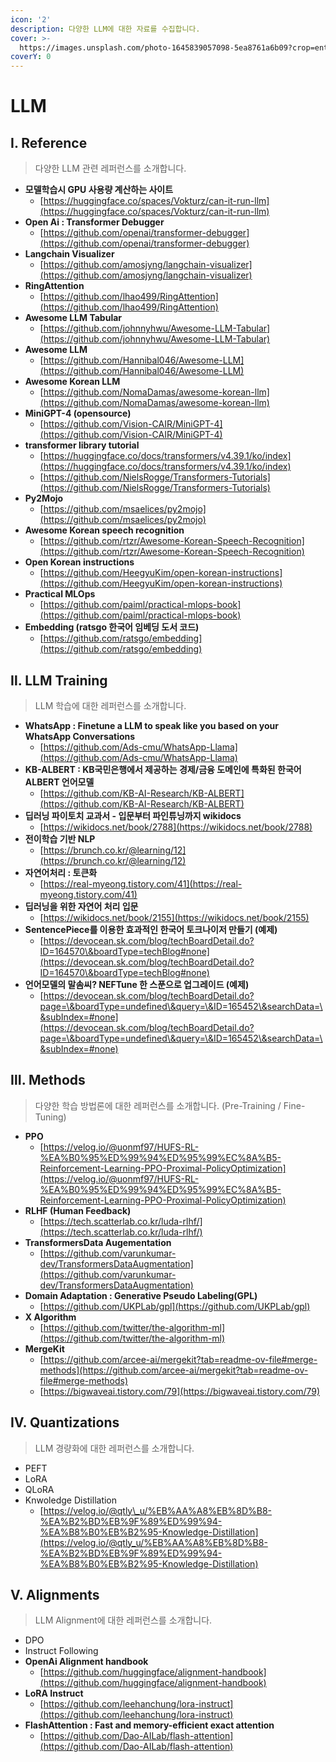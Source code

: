 ```yaml
---
icon: '2'
description: 다양한 LLM에 대한 자료를 수집합니다.
cover: >-
  https://images.unsplash.com/photo-1645839057098-5ea8761a6b09?crop=entropy&cs=srgb&fm=jpg&ixid=M3wxOTcwMjR8MHwxfHNlYXJjaHw1fHxsbG18ZW58MHx8fHwxNzMwNjE5NjcwfDA&ixlib=rb-4.0.3&q=85
coverY: 0
---
```


# LLM

## Ⅰ. Reference

> 다양한 LLM 관련 레퍼런스를 소개합니다.

* **모델학습시 GPU 사용량 계산하는 사이트**
  * [https://huggingface.co/spaces/Vokturz/can-it-run-llm](https://huggingface.co/spaces/Vokturz/can-it-run-llm)
* **Open Ai : Transformer Debugger**
  * [https://github.com/openai/transformer-debugger](https://github.com/openai/transformer-debugger)
* **Langchain Visualizer**
  * [https://github.com/amosjyng/langchain-visualizer](https://github.com/amosjyng/langchain-visualizer)
* **RingAttention**
  * [https://github.com/lhao499/RingAttention](https://github.com/lhao499/RingAttention)
* **Awesome LLM Tabular**
  * [https://github.com/johnnyhwu/Awesome-LLM-Tabular](https://github.com/johnnyhwu/Awesome-LLM-Tabular)
* **Awesome LLM**
  * [https://github.com/Hannibal046/Awesome-LLM](https://github.com/Hannibal046/Awesome-LLM)
* **Awesome Korean LLM**
  * [https://github.com/NomaDamas/awesome-korean-llm](https://github.com/NomaDamas/awesome-korean-llm)
* **MiniGPT-4 (opensource)**
  * [https://github.com/Vision-CAIR/MiniGPT-4](https://github.com/Vision-CAIR/MiniGPT-4)
* **transformer library tutorial**
  * [https://huggingface.co/docs/transformers/v4.39.1/ko/index](https://huggingface.co/docs/transformers/v4.39.1/ko/index)
  * [https://github.com/NielsRogge/Transformers-Tutorials](https://github.com/NielsRogge/Transformers-Tutorials)
* **Py2Mojo**
  * [https://github.com/msaelices/py2mojo](https://github.com/msaelices/py2mojo)
* **Awesome Korean speech recognition**
  * [https://github.com/rtzr/Awesome-Korean-Speech-Recognition](https://github.com/rtzr/Awesome-Korean-Speech-Recognition)
* **Open Korean instructions**
  * [https://github.com/HeegyuKim/open-korean-instructions](https://github.com/HeegyuKim/open-korean-instructions)
* **Practical MLOps**
  * [https://github.com/paiml/practical-mlops-book](https://github.com/paiml/practical-mlops-book)
* **Embedding (ratsgo 한국어 임베딩 도서 코드)**
  * [https://github.com/ratsgo/embedding](https://github.com/ratsgo/embedding)



## Ⅱ. LLM Training

> LLM 학습에 대한 레퍼런스를 소개합니다.

* **WhatsApp : Finetune a LLM to speak like you based on your WhatsApp Conversations**
  * [https://github.com/Ads-cmu/WhatsApp-Llama](https://github.com/Ads-cmu/WhatsApp-Llama)
* **KB-ALBERT : KB국민은행에서 제공하는 경제/금융 도메인에 특화된 한국어 ALBERT 언어모델**
  * [https://github.com/KB-AI-Research/KB-ALBERT](https://github.com/KB-AI-Research/KB-ALBERT)
* **딥러닝 파이토치 교과서 - 입문부터 파인튜닝까지 wikidocs**
  * [https://wikidocs.net/book/2788](https://wikidocs.net/book/2788)
* **전이학습 기반 NLP**
  * [https://brunch.co.kr/@learning/12](https://brunch.co.kr/@learning/12)
* **자연어처리 : 토큰화**
  * [https://real-myeong.tistory.com/41](https://real-myeong.tistory.com/41)
* **딥러닝을 위한 자연어 처리 입문**
  * [https://wikidocs.net/book/2155](https://wikidocs.net/book/2155)
* **SentencePiece를 이용한 효과적인 한국어 토크나이저 만들기 (예제)**
  * [https://devocean.sk.com/blog/techBoardDetail.do?ID=164570\&boardType=techBlog#none](https://devocean.sk.com/blog/techBoardDetail.do?ID=164570\&boardType=techBlog#none)
* **언어모델의 말솜씨? NEFTune 한 스푼으로 업그레이드 (예제)**
  * [https://devocean.sk.com/blog/techBoardDetail.do?page=\&boardType=undefined\&query=\&ID=165452\&searchData=\&subIndex=#none](https://devocean.sk.com/blog/techBoardDetail.do?page=\&boardType=undefined\&query=\&ID=165452\&searchData=\&subIndex=#none)

## Ⅲ. Methods

> 다양한 학습 방법론에 대한 레퍼런스를 소개합니다.  (Pre-Training / Fine-Tuning)

* **PPO**
  * [https://velog.io/@uonmf97/HUFS-RL-%EA%B0%95%ED%99%94%ED%95%99%EC%8A%B5-Reinforcement-Learning-PPO-Proximal-PolicyOptimization](https://velog.io/@uonmf97/HUFS-RL-%EA%B0%95%ED%99%94%ED%95%99%EC%8A%B5-Reinforcement-Learning-PPO-Proximal-PolicyOptimization)
* **RLHF (Human Feedback)**
  * [https://tech.scatterlab.co.kr/luda-rlhf/](https://tech.scatterlab.co.kr/luda-rlhf/)
* **TransformersData Augementation**
  * [https://github.com/varunkumar-dev/TransformersDataAugmentation](https://github.com/varunkumar-dev/TransformersDataAugmentation)
* **Domain Adaptation : Generative Pseudo Labeling(GPL)**
  * [https://github.com/UKPLab/gpl](https://github.com/UKPLab/gpl)
* **X Algorithm**
  * [https://github.com/twitter/the-algorithm-ml](https://github.com/twitter/the-algorithm-ml)
* **MergeKit**
  * [https://github.com/arcee-ai/mergekit?tab=readme-ov-file#merge-methods](https://github.com/arcee-ai/mergekit?tab=readme-ov-file#merge-methods)
  * [https://bigwaveai.tistory.com/79](https://bigwaveai.tistory.com/79)



## Ⅳ. Quantizations

> LLM 경량화에 대한 레퍼런스를 소개합니다.

* PEFT
* LoRA
* QLoRA
* Knwoledge Distillation
  * [https://velog.io/@qtly\_u/%EB%AA%A8%EB%8D%B8-%EA%B2%BD%EB%9F%89%ED%99%94-%EA%B8%B0%EB%B2%95-Knowledge-Distillation](https://velog.io/@qtly_u/%EB%AA%A8%EB%8D%B8-%EA%B2%BD%EB%9F%89%ED%99%94-%EA%B8%B0%EB%B2%95-Knowledge-Distillation)



## Ⅴ. Alignments

> LLM Alignment에 대한 레퍼런스를 소개합니다.

* DPO
* Instruct Following
* **OpenAi Alignment handbook**
  * [https://github.com/huggingface/alignment-handbook](https://github.com/huggingface/alignment-handbook)
* **LoRA Instruct**
  * [https://github.com/leehanchung/lora-instruct](https://github.com/leehanchung/lora-instruct)
* **FlashAttention : Fast and memory-efficient exact attention**
  * [https://github.com/Dao-AILab/flash-attention](https://github.com/Dao-AILab/flash-attention)
